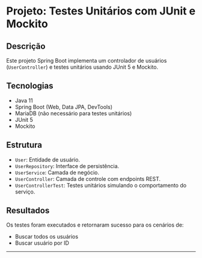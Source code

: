 # Projeto: Testes Unitários com JUnit e Mockito

## Descrição
Este projeto Spring Boot implementa um controlador de usuários (`UserController`) e testes unitários usando JUnit 5 e Mockito.

## Tecnologias
- Java 11
- Spring Boot (Web, Data JPA, DevTools)
- MariaDB (não necessário para testes unitários)
- JUnit 5
- Mockito

## Estrutura
- `User`: Entidade de usuário.
- `UserRepository`: Interface de persistência.
- `UserService`: Camada de negócio.
- `UserController`: Camada de controle com endpoints REST.
- `UserControllerTest`: Testes unitários simulando o comportamento do serviço.

## Resultados
Os testes foram executados e retornaram sucesso para os cenários de:
- Buscar todos os usuários
- Buscar usuário por ID

---
